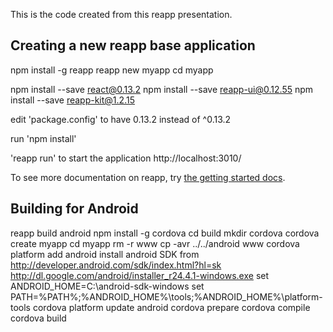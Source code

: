 This is the code created from this reapp presentation. 

Creating a new reapp base application
-------------------------------------

npm install -g reapp
reapp new myapp
cd myapp

npm install --save react@0.13.2
npm install --save reapp-ui@0.12.55
npm install --save reapp-kit@1.2.15

edit 'package.config' to have 0.13.2 instead of ^0.13.2

run 'npm install'

'reapp run' to start the application
http://localhost:3010/

To see more documentation on reapp, try [the getting started docs](http://reapp.io/start.html).

Building for Android
-------------------
reapp build android
npm install -g cordova
cd build
mkdir cordova
cordova create myapp
cd myapp
rm -r www
cp -avr ../../android www
cordova platform add android
install android SDK from http://developer.android.com/sdk/index.html?hl=sk
http://dl.google.com/android/installer_r24.4.1-windows.exe
set ANDROID_HOME=C:\\android-sdk-windows
set PATH=%PATH%;%ANDROID_HOME%\tools;%ANDROID_HOME%\platform-tools
cordova platform update android
cordova prepare
cordova compile
cordova build

